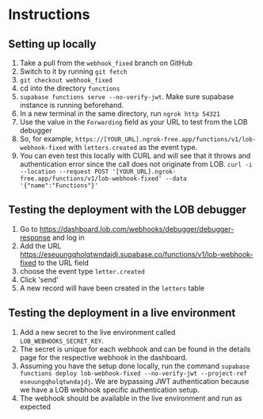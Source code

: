 # Instructions

## Setting up locally

1. Take a pull from the `webhook_fixed` branch on GitHub
2. Switch to it by running `git fetch`
3. `git checkout webhook_fixed`
4. cd into the directory `functions`
5. `supabase functions serve --no-verify-jwt`. Make sure supabase instance is running beforehand.
6. In a new terminal in the same directory, run `ngrok http 54321`
7. Use the value in the `Forwarding` field as your URL to test from the LOB debugger
8. So, for example, `https://[YOUR_URL].ngrok-free.app/functions/v1/lob-webhook-fixed` with `letters.created` as the event type.
9. You can even test this locally with CURL and will see that it throws and authentication error since the call does not originate from LOB. `curl -i --location --request POST '[YOUR_URL].ngrok-free.app/functions/v1/lob-webhook-fixed' --data '{"name":"Functions"}'`

## Testing the deployment with the LOB debugger

1. Go to https://dashboard.lob.com/webhooks/debugger/debugger-response and log in
2. Add the URL https://eseuungqholqtwndajdj.supabase.co/functions/v1/lob-webhook-fixed to the URL field
3. choose the event type `letter.created`
4. Click 'send'
5. A new record will have been created in the `letters` table

## Testing the deployment in a live environment

1. Add a new secret to the live environment called `LOB_WEBHOOKS_SECRET_KEY`.
2. The secret is unique for each webhook and can be found in the details page for the respective webhook in the dashboard.
3. Assuming you have the setup done locally, run the command `supabase functions deploy lob-webhook-fixed --no-verify-jwt --project-ref eseuungqholqtwndajdj`. We are bypassing JWT authentication because we have a LOB webhook specific authentication setup.
4. The webhook should be available in the live environment and run as expected
